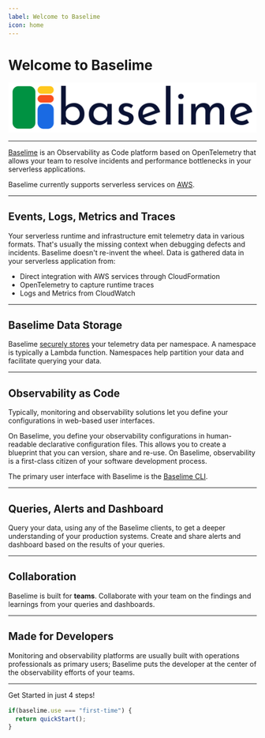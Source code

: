 ```yaml
---
label: Welcome to Baselime
icon: home
---
```

# Welcome to Baselime

![](./assets/images/logo-wide.svg)

---

[Baselime](https://baselime.io) is an Observability as Code platform based on OpenTelemetry that allows your team to resolve incidents and performance bottlenecks in your serverless applications.

Baselime currently supports serverless services on [AWS](https://aws.amazon.com/).

---
## Events, Logs, Metrics and Traces

Your serverless runtime and infrastructure emit telemetry data in various formats. That's usually the missing context when debugging defects and incidents. Baselime doesn't re-invent the wheel. Data is gathered data in your serverless application from:
- Direct integration with AWS services through CloudFormation
- OpenTelemetry to capture runtime traces
- Logs and Metrics from CloudWatch

---

## Baselime Data Storage

Baselime [securely stores](../docs/security/overview.md) your telemetry data per namespace. A namespace is typically a Lambda function. Namespaces help partition your data and facilitate querying your data.

---

## Observability as Code

Typically, monitoring and observability solutions let you define your configurations in web-based user interfaces.

On Baselime, you define your observability configurations in human-readable declarative configuration files. This allows you to create a blueprint that you can version, share and re-use. On Baselime, observability is a first-class citizen of your software development process.

The primary user interface with Baselime is the [Baselime CLI](../docs/cli/install.md).

---

## Queries, Alerts and Dashboard

Query your data, using any of the Baselime clients, to get a deeper understanding of your production systems. Create and share alerts and dashboard based on the results of your queries.

---

## Collaboration

Baselime is built for **teams**. Collaborate with your team on the findings and learnings from your queries and dashboards.

---

## Made for Developers

Monitoring and observability platforms are usually built with operations professionals as primary users; Baselime puts the developer at the center of the observability efforts of your teams.

---

Get Started in just 4 steps!

```ts
if(baselime.use === "first-time") {
  return quickStart();
}
```

